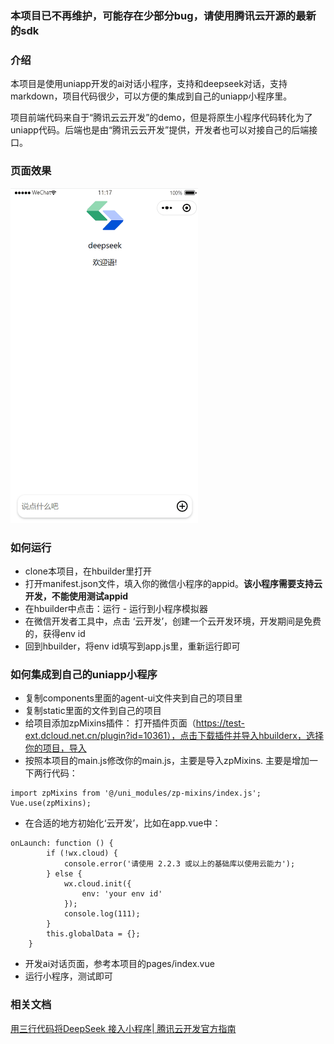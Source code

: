### 本项目已不再维护，可能存在少部分bug，请使用腾讯云开源的最新的sdk

### 介绍
本项目是使用uniapp开发的ai对话小程序，支持和deepseek对话，支持markdown，项目代码很少，可以方便的集成到自己的uniapp小程序里。

项目前端代码来自于“腾讯云云开发”的demo，但是将原生小程序代码转化为了uniapp代码。后端也是由“腾讯云云开发”提供，开发者也可以对接自己的后端接口。

### 页面效果
<img src="static/screen.gif" alt="图片描述" width="300">


### 如何运行
- clone本项目，在hbuilder里打开
- 打开manifest.json文件，填入你的微信小程序的appid。**该小程序需要支持云开发，不能使用测试appid**
- 在hbuilder中点击：运行  -  运行到小程序模拟器
- 在微信开发者工具中，点击 ‘云开发’，创建一个云开发环境，开发期间是免费的，获得env id
- 回到hbuilder，将env id填写到app.js里，重新运行即可


### 如何集成到自己的uniapp小程序
- 复制components里面的agent-ui文件夹到自己的项目里
- 复制static里面的文件到自己的项目
- 给项目添加zpMixins插件：
  打开插件页面（https://test-ext.dcloud.net.cn/plugin?id=10361），点击下载插件并导入hbuilderx，选择你的项目，导入
-   按照本项目的main.js修改你的main.js，主要是导入zpMixins.
    主要是增加一下两行代码：
```
import zpMixins from '@/uni_modules/zp-mixins/index.js';
Vue.use(zpMixins);
```
- 在合适的地方初始化‘云开发’，比如在app.vue中：

```
onLaunch: function () {
        if (!wx.cloud) {
            console.error('请使用 2.2.3 或以上的基础库以使用云能力');
        } else {
            wx.cloud.init({
                env: 'your env id'
            });
            console.log(111);
        }
        this.globalData = {};
    }
```

- 开发ai对话页面，参考本项目的pages/index.vue
- 运行小程序，测试即可
### 相关文档
[用三行代码将DeepSeek 接入小程序| 腾讯云开发官方指南](https://blog.csdn.net/TCB_CloudBase/article/details/145637493)
